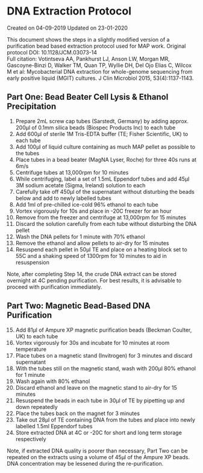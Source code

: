 # DNA Extraction Protocol

Created on 04-09-2019
Updated on 23-01-2020

This document shows the steps in a slightly modified version of a purification bead based extraction protocol used for MAP work.
Original protocol DOI: 10.1128/JCM.03073-14  
Full citation: Votintseva AA, Pankhurst LJ, Anson LW, Morgan MR, Gascoyne-Binzi D, Walker TM, Quan TP, Wyllie DH, Del Ojo Elias C, Wilcox M et al: Mycobacterial DNA extraction for whole-genome sequencing from early positive liquid (MGIT) cultures. J Clin Microbiol 2015, 53(4):1137-1143.

## Part One: Bead Beater Cell Lysis & Ethanol Precipitation
1. Prepare 2mL screw cap tubes (Sarstedt, Germany) by adding approx. 200µl of 0.1mm silica beads (Biospec Products Inc) to each tube
2. Add 600µl of sterile 1M Tris-EDTA buffer (TE; Fisher Scientific, UK) to each tube 
3. Add 100µl of liquid culture containing as much MAP pellet as possible to the tubes 
4. Place tubes in a bead beater (MagNA Lyser, Roche) for three 40s runs at 6m/s 
5. Centrifuge tubes at 13,000rpm for 10 minutes
6. While centrifuging, label a set of 1.5mL Eppendorf tubes and add 45µl 3M sodium acetate (Sigma, Ireland) solution to each
7. Carefully take off 450µl of the supernatant without disturbing the beads below and add to newly labelled tubes 
8. Add 1ml of pre-chilled ice-cold 96% ethanol to each tube 
9. Vortex vigorously for 10s and place in -20C freezer for an hour 
10. Remove from the freezer and centrifuge at 13,000rpm for 15 minutes
11. Discard the solution carefully from each tube without disturbing the DNA pellet
12. Wash the DNA pellets for 1 minute with 70% ethanol 
13. Remove the ethanol and allow pellets to air-dry for 15 minutes
14. Resuspend each pellet in 50µl TE and place on a heating block set to 55C and a shaking speed of 1300rpm for 10 minutes to aid in resuspension

Note, after completing Step 14, the crude DNA extract can be stored overnight at 4C pending purification. For best results, it is advisable to proceed with purification immediately.

## Part Two: Magnetic Bead-Based DNA Purification
15. Add 81µl of Ampure XP magnetic purification beads (Beckman Coulter, UK) to each tube 
16. Vortex vigorously for 30s and incubate for 10 minutes at room temperature 
17. Place tubes on a magnetic stand (Invitrogen) for 3 minutes and discard supernatant 
18. With the tubes still on the magnetic stand, wash with 200µl 80% ethanol for 1 minute
19. Wash again with 80% ethanol
20. Discard ethanol and leave on the magnetic stand to air-dry for 15 minutes
21. Resuspend the beads in each tube in 30µl of TE by pipetting up and down repeatedly
22. Place the tubes back on the magnet for 3 minutes
23. Take out 28µl of TE containing DNA from the tubes and place into newly labelled 1.5ml Eppendorf tubes
24. Store extracted DNA at 4C or -20C for short and long term storage respectively

Note, if extracted DNA quality is poorer than necessary, Part Two can be repeated on the extracts using a volume of 45µl of the Ampure XP beads. DNA concentration may be lessened during the re-purification. 
